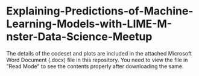 # Explaining-Predictions-of-Machine-Learning-Models-with-LIME-M-nster-Data-Science-Meetup

The details of the codeset and plots are included in the attached Microsoft Word Document (.docx) file in this repository. 
You need to view the file in "Read Mode" to see the contents properly after downloading the same.
